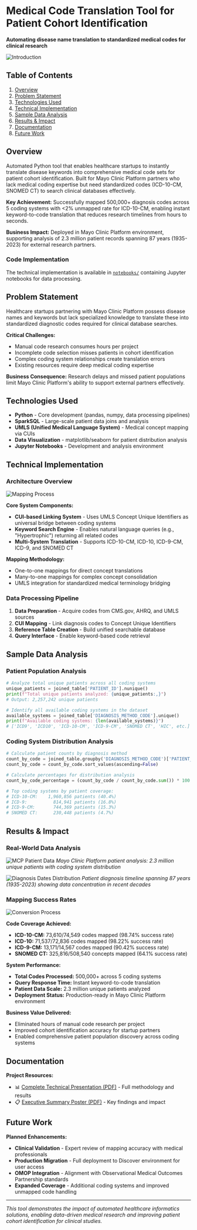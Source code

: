 # Medical Code Translation Tool for Patient Cohort Identification

**Automating disease name translation to standardized medical codes for clinical research**

![Introduction](images/Intro.png)

## Table of Contents
1. [Overview](#overview)
2. [Problem Statement](#problem-statement)
3. [Technologies Used](#technologies-used)
4. [Technical Implementation](#technical-implementation)
5. [Sample Data Analysis](#sample-data-analysis)
6. [Results & Impact](#results--impact)
7. [Documentation](#documentation)
8. [Future Work](#future-work)

## Overview

Automated Python tool that enables healthcare startups to instantly translate disease keywords into comprehensive medical code sets for patient cohort identification. Built for Mayo Clinic Platform partners who lack medical coding expertise but need standardized codes (ICD-10-CM, SNOMED CT) to search clinical databases effectively.

**Key Achievement:** Successfully mapped 500,000+ diagnosis codes across 5 coding systems with <2% unmapped rate for ICD-10-CM, enabling instant keyword-to-code translation that reduces research timelines from hours to seconds.

**Business Impact:** Deployed in Mayo Clinic Platform environment, supporting analysis of 2.3 million patient records spanning 87 years (1935-2023) for external research partners.

### Code Implementation
The technical implementation is available in [`notebooks/`](notebooks/) containing Jupyter notebooks for data processing.

## Problem Statement

Healthcare startups partnering with Mayo Clinic Platform possess disease names and keywords but lack specialized knowledge to translate these into standardized diagnostic codes required for clinical database searches.

**Critical Challenges:**
- Manual code research consumes hours per project
- Incomplete code selection misses patients in cohort identification  
- Complex coding system relationships create translation errors
- Existing resources require deep medical coding expertise

**Business Consequence:** Research delays and missed patient populations limit Mayo Clinic Platform's ability to support external partners effectively.

## Technologies Used

- **Python** - Core development (pandas, numpy, data processing pipelines)
- **SparkSQL** - Large-scale patient data joins and analysis
- **UMLS (Unified Medical Language System)** - Medical concept mapping via CUIs
- **Data Visualization** - matplotlib/seaborn for patient distribution analysis
- **Jupyter Notebooks** - Development and analysis environment

## Technical Implementation

### Architecture Overview
![Mapping Process](images/Mapping-process.png)

**Core System Components:**
- **CUI-based Linking System** - Uses UMLS Concept Unique Identifiers as universal bridge between coding systems
- **Keyword Search Engine** - Enables natural language queries (e.g., "Hypertrophic") returning all related codes
- **Multi-System Translation** - Supports ICD-10-CM, ICD-10, ICD-9-CM, ICD-9, and SNOMED CT

**Mapping Methodology:**
- One-to-one mappings for direct concept translations
- Many-to-one mappings for complex concept consolidation
- UMLS integration for standardized medical terminology bridging

### Data Processing Pipeline
1. **Data Preparation** - Acquire codes from CMS.gov, AHRQ, and UMLS sources
2. **CUI Mapping** - Link diagnosis codes to Concept Unique Identifiers
3. **Reference Table Creation** - Build unified searchable database
4. **Query Interface** - Enable keyword-based code retrieval

## Sample Data Analysis

### Patient Population Analysis
```python
# Analyze total unique patients across all coding systems
unique_patients = joined_table['PATIENT_ID'].nunique()
print(f"Total unique patients analyzed: {unique_patients:,}")
# Output: 2,257,242 unique patients

# Identify all available coding systems in the dataset
available_systems = joined_table['DIAGNOSIS_METHOD_CODE'].unique()
print(f"Available coding systems: {len(available_systems)}")
# ['ICD9', 'ICD10', 'ICD-10-CM', 'ICD-9-CM', 'SNOMED CT', 'HIC', etc.]
```

### Coding System Distribution Analysis
```python
# Calculate patient counts by diagnosis method
count_by_code = joined_table.groupby('DIAGNOSIS_METHOD_CODE')['PATIENT_ID'].nunique()
count_by_code = count_by_code.sort_values(ascending=False)

# Calculate percentages for distribution analysis
count_by_code_percentage = (count_by_code / count_by_code.sum()) * 100

# Top coding systems by patient coverage:
# ICD-10-CM:    1,960,856 patients (40.4%)
# ICD-9:          814,941 patients (16.8%) 
# ICD-9-CM:       744,369 patients (15.3%)
# SNOMED CT:      230,448 patients (4.7%)
```

## Results & Impact

### Real-World Data Analysis
![MCP Patient Data](images/MCP-patient-data.png)
*Mayo Clinic Platform patient analysis: 2.3 million unique patients with coding system distribution*

![Diagnosis Dates Distribution](images/Diagnosis-dates.png)
*Patient diagnosis timeline spanning 87 years (1935-2023) showing data concentration in recent decades*

### Mapping Success Rates
![Conversion Process](images/Conversion-process.png)

**Code Coverage Achieved:**
- **ICD-10-CM:** 73,610/74,549 codes mapped (98.74% success rate)
- **ICD-10:** 71,537/72,836 codes mapped (98.22% success rate)  
- **ICD-9-CM:** 13,171/14,567 codes mapped (90.42% success rate)
- **SNOMED CT:** 325,816/508,540 concepts mapped (64.1% success rate)

**System Performance:**
- **Total Codes Processed:** 500,000+ across 5 coding systems
- **Query Response Time:** Instant keyword-to-code translation
- **Patient Data Scale:** 2.3 million unique patients analyzed
- **Deployment Status:** Production-ready in Mayo Clinic Platform environment

**Business Value Delivered:**
- Eliminated hours of manual code research per project
- Improved cohort identification accuracy for startup partners
- Enabled comprehensive patient population discovery across coding systems

## Documentation

**Project Resources:**
- 📊 [Complete Technical Presentation (PDF)](documentation/MayoClinicPresentation.pdf) - Full methodology and results
- 📋 [Executive Summary Poster (PDF)](documentation/MayoClinicInternPoster.pdf) - Key findings and impact

## Future Work

**Planned Enhancements:**
- **Clinical Validation** - Expert review of mapping accuracy with medical professionals
- **Production Migration** - Full deployment to Discover environment for user access
- **OMOP Integration** - Alignment with Observational Medical Outcomes Partnership standards
- **Expanded Coverage** - Additional coding systems and improved unmapped code handling

---

*This tool demonstrates the impact of automated healthcare informatics solutions, enabling data-driven medical research and improving patient cohort identification for clinical studies.*
